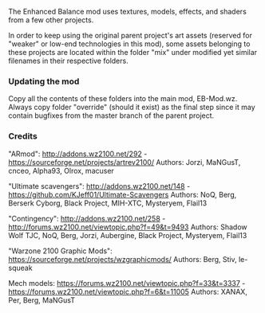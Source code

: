 The Enhanced Balance mod uses textures, models, effects, and shaders from a few other projects.

In order to keep using the original parent project's art assets (reserved for "weaker" or low-end technologies in this mod), some assets belonging to these
projects are located within the folder "mix" under modified yet similar filenames in their respective folders.

### Updating the mod
Copy all the contents of these folders into the main mod, EB-Mod.wz. Always copy folder "override" (should it exist) as the final step since it may
contain bugfixes from the master branch of the parent project.

### Credits
"ARmod": http://addons.wz2100.net/292 - https://sourceforge.net/projects/artrev2100/
Authors: Jorzi, MaNGusT, cnceo, Alpha93, Olrox, macuser

"Ultimate scavengers":  http://addons.wz2100.net/148 - https://github.com/KJeff01/Ultimate-Scavengers
Authors: NoQ, Berg, Berserk Cyborg, Black Project, MIH-XTC, Mysteryem, Flail13

"Contingency": http://addons.wz2100.net/258 - http://forums.wz2100.net/viewtopic.php?f=49&t=9493
Authors: Shadow Wolf TJC, NoQ, Berg, Jorzi, Aubergine, Black Project, Mysteryem, Flail13

"Warzone 2100 Graphic Mods": https://sourceforge.net/projects/wzgraphicmods/
Authors: Berg, Stiv, le-squeak

Mech models: https://forums.wz2100.net/viewtopic.php?f=33&t=3337 - https://forums.wz2100.net/viewtopic.php?f=6&t=11005
Authors: XANAX, Per, Berg, MaNGusT

